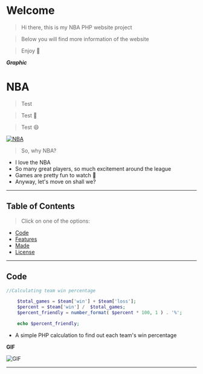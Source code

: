 
# Welcome

> Hi there, this is my NBA PHP website project

> Below you will find more information of the website

> Enjoy :eyes:

***Graphic***

# NBA

> Test

> Test :basketball:

> Test :smile:


[![NBA](https://i.imgur.com/1c3Bgzx.png)](height=1475)


> So, why NBA?

- I love the NBA
- So many great players, so much excitement around the league
- Games are pretty fun to watch :basketball:
- Anyway, let's move on shall we?

---
## Table of Contents

> Click on one of the options:

- [Code](#code)
- [Features](#features)
- [Made](#made)
- [License](#license)
---

## Code

```php
//Calculating team win percentage

    $total_games = $team['win'] + $team['loss'];
    $percent = $team['win'] /  $total_games;
    $percent_friendly = number_format( $percent * 100, 1 ) . '%';

    echo $percent_friendly;

```
- A simple PHP calculation to find out each team's win percentage

**GIF**

![GIF](https://i.gyazo.com/bd03e9f31aa06a96786a2ede9a6e0aed.gif?_ga=2.262209861.854648317.1551051172-228063269.1547928545)

---

